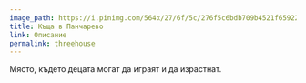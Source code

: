 ```yaml
---
image_path: https://i.pinimg.com/564x/27/6f/5c/276f5c6bdb709b4521f65922a9ef31ee.jpg
title: Къща в Панчарево
link: Описание
permalink: threehouse
---
```

Място, където децата могат да играят и да израстнат. 
